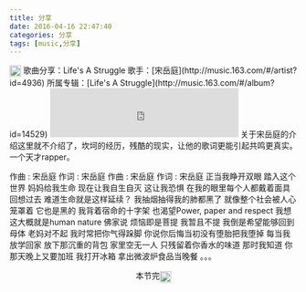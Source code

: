 ```yaml
---
title: 分享
date: 2016-04-16 22:47:40
categories: 分享
tags: [music,分享]
---
```

<img src="http://www.emoji-cheat-sheet.com/graphics/emojis/zap.png" height="20" width="20" align="absmiddle">
歌曲分享：Life's A Struggle
歌手：[宋岳庭](http://music.163.com/#/artist?id=4936)
所属专辑：[Life's A Struggle](http://music.163.com/#/album?id=14529)

<iframe frameborder="no" border="0" marginwidth="0" marginheight="0" width=330 height=86 src="http://music.163.com/outchain/player?type=2&id=145223&auto=0&height=66"></iframe>
<!--more-->
关于宋岳庭的介绍这里就不介绍了，坎坷的经历，残酷的现实，让他的歌词更能引起共鸣更真实。一个天才rapper。

作曲 : 宋岳庭
作词 : 宋岳庭
作曲 : 宋岳庭
作词 : 宋岳庭
正当我睁开双眼 踏入这个世界
妈妈给我生命 现在让我自生自灭
这让我恐惧 在我的眼里每个人都戴着面具
回想过去 难道生命就是这样延续？
我抽烟抽得我的肺都黑了
就像整个社会被人心笼罩着 它也是黑的
我背着宿命的十字架
也渴望Power, paper and respect
我想这大概就是human nature
佛家说 烦恼即是菩提 我暂且不提
我倒是希望能够回到母体
老妈对不起 我时常把你气得跺脚
你说你后悔当初没有堕胎把我堕掉
每当我放学回家 放下那沉重的背包
家里空无一人 只残留着你香水的味道
那时我知道 你那天晚上又要加班
我打开冰箱 拿出微波炉食品当晚餐
。。。
<center>本节完<img src="http://www.emoji-cheat-sheet.com/graphics/emojis/no_mouth.png" height="20" width="20" align="absmiddle"></center>